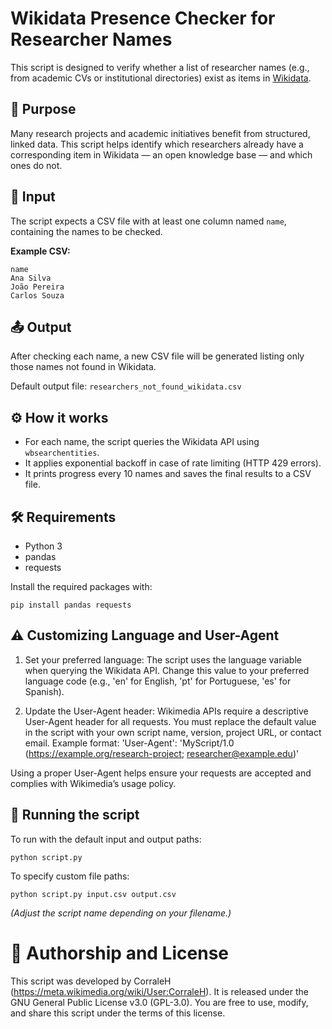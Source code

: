 # Wikidata Presence Checker for Researcher Names

This script is designed to verify whether a list of researcher names (e.g., from academic CVs or institutional directories) exist as items in [Wikidata](https://www.wikidata.org/).

## 🧠 Purpose

Many research projects and academic initiatives benefit from structured, linked data. This script helps identify which researchers already have a corresponding item in Wikidata — an open knowledge base — and which ones do not.

## 📂 Input

The script expects a CSV file with at least one column named `name`, containing the names to be checked.

**Example CSV:**

```
name
Ana Silva
João Pereira
Carlos Souza
```

## 📤 Output

After checking each name, a new CSV file will be generated listing only those names not found in Wikidata.

Default output file: `researchers_not_found_wikidata.csv`

## ⚙️ How it works

- For each name, the script queries the Wikidata API using `wbsearchentities`.
- It applies exponential backoff in case of rate limiting (HTTP 429 errors).
- It prints progress every 10 names and saves the final results to a CSV file.

## 🛠️ Requirements

- Python 3
- pandas
- requests

Install the required packages with:

```
pip install pandas requests
```

## ⚠️ Customizing Language and User-Agent

1. Set your preferred language:
The script uses the language variable when querying the Wikidata API. Change this value to your preferred language code (e.g., 'en' for English, 'pt' for Portuguese, 'es' for Spanish).

2. Update the User-Agent header:
Wikimedia APIs require a descriptive User-Agent header for all requests. You must replace the default value in the script with your own script name, version, project URL, or contact email.
Example format: 'User-Agent': 'MyScript/1.0 (https://example.org/research-project; researcher@example.edu)'

Using a proper User-Agent helps ensure your requests are accepted and complies with Wikimedia’s usage policy.

## 🚀 Running the script

To run with the default input and output paths:

```
python script.py
```

To specify custom file paths:

```
python script.py input.csv output.csv
```

*(Adjust the script name depending on your filename.)*

# 👤 Authorship and License

This script was developed by CorraleH (https://meta.wikimedia.org/wiki/User:CorraleH).
It is released under the GNU General Public License v3.0 (GPL-3.0).
You are free to use, modify, and share this script under the terms of this license.
